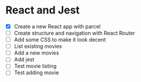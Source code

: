 # React and Jest

* [x] Create a new React app with parcel
* [ ] Create structure and navigation with React Router
* [ ] Add some CSS to make it look decent
* [ ] List existing movies
* [ ] Add a new movies
* [ ] Add jest
* [ ] Test movie listing
* [ ] Test adding movie

